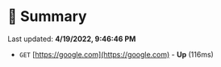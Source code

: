 # 📖 Summary
Last updated: **4/19/2022, 9:46:46 PM**

- `GET` [https://google.com](https://google.com) - **Up** (116ms)
